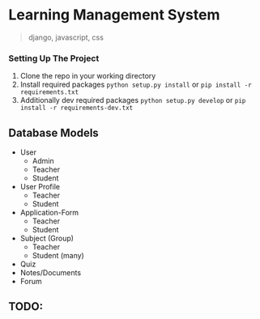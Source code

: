 # Learning Management System
> django, javascript, css

### Setting Up The Project
1. Clone the repo in your working directory
2. Install required packages ``` python setup.py install ``` or ``` pip install -r requirements.txt ```
3. Additionally dev required packages ``` python setup.py develop ``` or ``` pip install -r requirements-dev.txt ```

## Database Models
- User
    - Admin
    - Teacher
    - Student
- User Profile
    - Teacher
    - Student
- Application-Form
    - Teacher
    - Student
- Subject (Group)
    - Teacher
    - Student (many)
- Quiz
- Notes/Documents
- Forum

## TODO:
